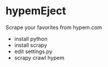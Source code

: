 # hypemEject
Scrape your favorites from hypem.com

- install python
- install scrapy
- edit settings.py
- scrapy crawl hypem
